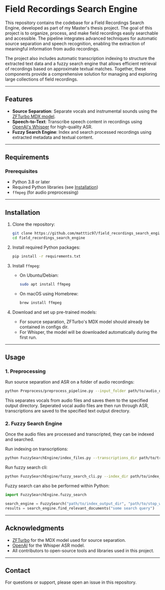 # Field Recordings Search Engine

This repository contains the codebase for a Field Recordings Search Engine, developed as part of my Master's thesis project. The goal of this project is to organize, process, and make field recordings easily searchable and accessible. The pipeline integrates advanced techniques for automatic source separation and speech recognition, enabling the extraction of meaningful information from audio recordings.

The project also includes automatic transcription indexing to structure the extracted text data and a fuzzy search engine that allows efficient retrieval of recordings based on approximate textual matches. Together, these components provide a comprehensive solution for managing and exploring large collections of field recordings.

---

## Features
- **Source Separation**: Separate vocals and instrumental sounds using the [ZFTurbo MDX model](https://github.com/ZFTurbo/Music-Source-Separation-Training).
- **Speech-to-Text**: Transcribe speech content in recordings using [OpenAI's Whisper](https://github.com/openai/whisper) for high-quality ASR.
- **Fuzzy Search Engine**: Index and search processed recordings using extracted metadata and textual content.

---

## Requirements
### Prerequisites
- Python 3.8 or later
- Required Python libraries (see [Installation](#installation))
- `ffmpeg` (for audio preprocessing)

---

## Installation
1. Clone the repository:
   ```bash
   git clone https://github.com/matttic97/field_recordings_search_engine.git
   cd field_recordings_search_engine
   ```

2. Install required Python packages:
   ```bash
   pip install -r requirements.txt
   ```

3. Install `ffmpeg`:
   - On Ubuntu/Debian:
     ```bash
     sudo apt install ffmpeg
     ```
   - On macOS using Homebrew:
     ```bash
     brew install ffmpeg
     ```

4. Download and set up pre-trained models:
   - For source separation, ZFTurbo's MDX model should already be contained in configs dir.
   - For Whisper, the model will be downloaded automatically during the first run.

---

## Usage
### 1. Preprocessing
Run source separation and ASR on a folder of audio recordings:
```bash
python Preprocess/preprocess_pipeline.py --input_folder path/to/audio_dir --output_dir path/to/output_dir --text_output_dir path/to/text_output_dir
```
This separates vocals from audio files and saves them to the specified output directory. Seperated vocal audio files are then run through ASR, transcriptions are saved to the specified text output directory.

### 2. Fuzzy Search Engine
Once the audio files are processed and transcripted, they can be indexed and searched.

Run indexing on transcriptions:
```bash
python FuzzySearchEngine/index_files.py --transcriptions_dir path/to/transcriptions --index_output_dir path/to/index_output_dir --stop_words_path path/to/stop_words_text_file
```

Run fuzzy search cli:
```bash
python FuzzySearchEngine/fuzzy_search_cli.py --index_dir path/to/index_output_dir --stop_words_path path/to/stop_words_text_file
```

Fuzzy search can also be performed within Python:
```python
import FuzzySearchEngine.fuzzy_search

search_engine = FuzzySearch("path/to/index_output_dir", "path/to/stop_words_text_file")
results = search_engine.find_relevant_documents("some search query")
```

---

## Acknowledgments
- [ZFTurbo](https://github.com/ZFTurbo/Music-Source-Separation-Training) for the MDX model used for source separation.
- [OpenAI](https://github.com/openai/whisper) for the Whisper ASR model.
- All contributors to open-source tools and libraries used in this project. 

---

## Contact
For questions or support, please open an issue in this repository.